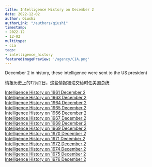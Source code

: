 ```yaml
---
title: Intelligence History on December 2
date: 2022-12-02
author: Qiushi 
authorLink: "/authors/qiushi"
timestamp: 
- 2022-12
- 12-02
multitype: 
- cia
tags: 
- intelligence_history
featuredImagePreview: '/agency/CIA.png'
---
```



December 2 in history, these intelligence were sent to the US president

情报历史上的12月2日，这些情报被递交给时任美国总统

<!--more-->







[Intelligence History on 1961 December 2](/dailybrief/1961-12-02)   
[Intelligence History on 1963 December 2](/dailybrief/1963-12-02)   
[Intelligence History on 1964 December 2](/dailybrief/1964-12-02)   
[Intelligence History on 1965 December 2](/dailybrief/1965-12-02)   
[Intelligence History on 1966 December 2](/dailybrief/1966-12-02)   
[Intelligence History on 1967 December 2](/dailybrief/1967-12-02)   
[Intelligence History on 1968 December 2](/dailybrief/1968-12-02)   
[Intelligence History on 1969 December 2](/dailybrief/1969-12-02)   
[Intelligence History on 1970 December 2](/dailybrief/1970-12-02)   
[Intelligence History on 1971 December 2](/dailybrief/1971-12-02)   
[Intelligence History on 1972 December 2](/dailybrief/1972-12-02)   
[Intelligence History on 1974 December 2](/dailybrief/1974-12-02)   
[Intelligence History on 1975 December 2](/dailybrief/1975-12-02)   
[Intelligence History on 1976 December 2](/dailybrief/1976-12-02)   
